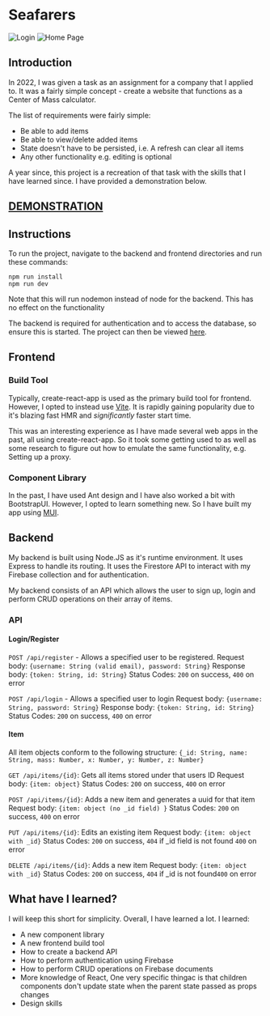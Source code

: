 # Seafarers
![Login](https://user-images.githubusercontent.com/75669360/215633304-6d8fd351-63b7-454d-a366-4c6fc6a2aa51.png)
![Home Page](https://user-images.githubusercontent.com/75669360/215633262-9633b970-edce-48d3-ad98-956e47a5d0c1.png)
## Introduction

In 2022, I was given a task as an assignment for a company that I applied to. It was a fairly simple concept - create a website that functions as a Center of Mass calculator.

The list of requirements were fairly simple:

- Be able to add items
- Be able to view/delete added items
- State doesn't have to be persisted, i.e. A refresh can clear all items
- Any other functionality e.g. editing is optional

A year since, this project is a recreation of that task with the skills that I have learned since. I have provided a demonstration below.

## [DEMONSTRATION](https://youtu.be/rSoLfdylkZU)

## Instructions

To run the project, navigate to the backend and frontend directories and run these commands:

```
npm run install
npm run dev
```

Note that this will run nodemon instead of node for the backend. This has no effect on the functionality

The backend is required for authentication and to access the database, so ensure this is started. The project can then be viewed [here](http://localhost:5173).

## Frontend

### Build Tool

Typically, create-react-app is used as the primary build tool for frontend. However, I opted to instead use [Vite](https://vitejs.dev/). It is rapidly gaining popularity due to it's blazing fast HMR and _significantly_ faster start time.

This was an interesting experience as I have made several web apps in the past, all using create-react-app. So it took some getting used to as well as some research to figure out how to emulate the same functionality, e.g. Setting up a proxy.

### Component Library

In the past, I have used Ant design and I have also worked a bit with BootstrapUI. However, I opted to learn something new. So I have built my app using [MUI](https://mui.com/).

## Backend

My backend is built using Node.JS as it's runtime environment. It uses Express to handle its routing. It uses the Firestore API to interact with my Firebase collection and for authentication.

My backend consists of an API which allows the user to sign up, login and perform CRUD operations on their array of items.

### API

#### Login/Register

`POST /api/register` - Allows a specified user to be registered.
Request body: `{username: String (valid email), password: String}`
Response body: `{token: String, id: String}`
Status Codes: `200` on success, `400` on error

`POST /api/login` - Allows a specified user to login
Request body: `{username: String, password: String}`
Response body: `{token: String, id: String}`
Status Codes: `200` on success, `400` on error

#### Item

All item objects conform to the following structure: `{_id: String, name: String, mass: Number, x: Number, y: Number, z: Number}`

`GET /api/items/{id}`: Gets all items stored under that users ID
Request body: `{item: object}`
Status Codes: `200` on success, `400` on error

`POST /api/items/{id}`: Adds a new item and generates a uuid for that item
Request body: `{item: object (no _id field) }`
Status Codes: `200` on success, `400` on error

`PUT /api/items/{id}`: Edits an existing item
Request body: `{item: object with _id}`
Status Codes: `200` on success, `404` if \_id field is not found `400` on error

`DELETE /api/items/{id}`: Adds a new item
Request body: `{item: object with _id}`
Status Codes: `200` on success, `404` if \_id is not found`400` on error

## What have I learned?

I will keep this short for simplicity. Overall, I have learned a lot. I learned:

- A new component library
- A new frontend build tool
- How to create a backend API
- How to perform authentication using Firebase
- How to perform CRUD operations on Firebase documents
- More knowledge of React, One very specific thingac is that children components don't update state when the parent state passed as props changes
- Design skills
